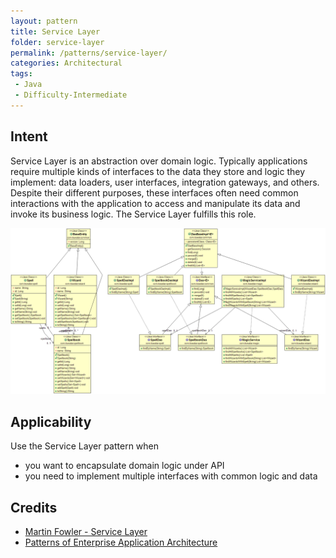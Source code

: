 ```yaml
---
layout: pattern
title: Service Layer
folder: service-layer
permalink: /patterns/service-layer/
categories: Architectural
tags:
 - Java
 - Difficulty-Intermediate
---
```


## Intent
Service Layer is an abstraction over domain logic. Typically
applications require multiple kinds of interfaces to the data they store and
logic they implement: data loaders, user interfaces, integration gateways, and
others. Despite their different purposes, these interfaces often need common
interactions with the application to access and manipulate its data and invoke
its business logic. The Service Layer fulfills this role.

![alt text](./etc/service-layer.png "Service Layer")

## Applicability
Use the Service Layer pattern when

* you want to encapsulate domain logic under API
* you need to implement multiple interfaces with common logic and data

## Credits

* [Martin Fowler - Service Layer](http://martinfowler.com/eaaCatalog/serviceLayer.html)
* [Patterns of Enterprise Application Architecture](http://www.amazon.com/Patterns-Enterprise-Application-Architecture-Martin/dp/0321127420)

